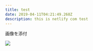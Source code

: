```yaml
---
title: test
date: 2019-04-11T04:21:49.268Z
description: this is netlify com test
---
```

画像を添付

![](/img/about-direct-sourcing.jpg)
